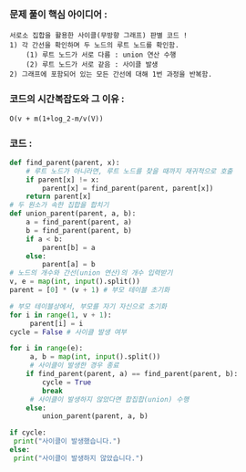 ### 문제 풀이 핵심 아이디어 :
    서로소 집합을 활용한 사이클(무방향 그래프) 판별 코드 !
    1) 각 간선을 확인하며 두 노드의 루트 노드를 확인함.
        (1) 루트 노드가 서로 다름 : union 연산 수행
        (2) 루트 노드가 서로 같음 : 사이클 발생
    2) 그래프에 포함되어 있는 모든 간선에 대해 1번 과정을 반복함.

### 코드의 시간복잡도와 그 이유 :
    O(v + m(1+log_2-m/v(V)) 

### 코드 :
```python
def find_parent(parent, x):
    # 루트 노드가 아니라면, 루트 노드를 찾을 때까지 재귀적으로 호출
    if parent[x] != x:
        parent[x] = find_parent(parent, parent[x])
    return parent[x]
# 두 원소가 속한 집합을 합치기
def union_parent(parent, a, b):
    a = find_parent(parent, a)
    b = find_parent(parent, b)
    if a < b:
        parent[b] = a
    else:
        parent[a] = b
# 노드의 개수와 간선(union 연산)의 개수 입력받기
v, e = map(int, input().split())
parent = [0] * (v + 1) # 부모 테이블 초기화

# 부모 테이블상에서, 부모를 자기 자신으로 초기화
for i in range(1, v + 1):
     parent[i] = i
cycle = False # 사이클 발생 여부

for i in range(e):
     a, b = map(int, input().split())
     # 사이클이 발생한 경우 종료
    if find_parent(parent, a) == find_parent(parent, b):
        cycle = True
        break
     # 사이클이 발생하지 않았다면 합집합(union) 수행
    else:
        union_parent(parent, a, b)

if cycle:
 print("사이클이 발생했습니다.")
else:
 print("사이클이 발생하지 않았습니다.")
```